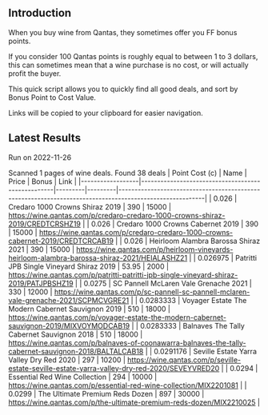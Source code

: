 ## Introduction

When you buy wine from Qantas, they sometimes offer you FF bonus points. 

If you consider 100 Qantas points is roughly equal to between 1 to 3 dollars, this can sometimes mean that a wine purchase is no cost, or will actually profit the buyer.

This quick script allows you to quickly find all good deals, and sort by Bonus Point to Cost Value.

Links will be copied to your clipboard for easier navigation.

## Latest Results

Run on 2022-11-26

Scanned 1 pages of wine deals.
Found 38 deals
|   Point Cost (c) | Name                                              |   Price |   Bonus | Link                                                                                                    |
|------------------|---------------------------------------------------|---------|---------|---------------------------------------------------------------------------------------------------------|
|        0.026     | Credaro 1000 Crowns Shiraz 2019                   |  390    |   15000 | https://wine.qantas.com/p/credaro-credaro-1000-crowns-shiraz-2019/CREDTCRSHZ19                          |
|        0.026     | Credaro 1000 Crowns Cabernet 2019                 |  390    |   15000 | https://wine.qantas.com/p/credaro-credaro-1000-crowns-cabernet-2019/CREDTCRCAB19                        |
|        0.026     | Heirloom Alambra Barossa Shiraz 2021              |  390    |   15000 | https://wine.qantas.com/p/heirloom-vineyards-heirloom-alambra-barossa-shiraz-2021/HEIALASHZ21           |
|        0.026975  | Patritti JPB Single Vineyard Shiraz 2019          |   53.95 |    2000 | https://wine.qantas.com/p/patritti-patritti-jpb-single-vineyard-shiraz-2019/PATJPBSHZ19                 |
|        0.0275    | SC Pannell McLaren Vale Grenache 2021             |  330    |   12000 | https://wine.qantas.com/p/sc-pannell-sc-pannell-mclaren-vale-grenache-2021/SCPMCVGRE21                  |
|        0.0283333 | Voyager Estate The Modern Cabernet Sauvignon 2019 |  510    |   18000 | https://wine.qantas.com/p/voyager-estate-the-modern-cabernet-sauvignon-2019/MIXVOYMODCAB19              |
|        0.0283333 | Balnaves The Tally Cabernet Sauvignon 2018        |  510    |   18000 | https://wine.qantas.com/p/balnaves-of-coonawarra-balnaves-the-tally-cabernet-sauvignon-2018/BALTALCAB18 |
|        0.0291176 | Seville Estate Yarra Valley Dry Red 2020          |  297    |   10200 | https://wine.qantas.com/p/seville-estate-seville-estate-yarra-valley-dry-red-2020/SEVEYVRED20           |
|        0.0294    | Essential Red Wine Collection                     |  294    |   10000 | https://wine.qantas.com/p/essential-red-wine-collection/MIX2201081                                      |
|        0.0299    | The Ultimate Premium Reds Dozen                   |  897    |   30000 | https://wine.qantas.com/p/the-ultimate-premium-reds-dozen/MIX2210025                                    |

